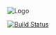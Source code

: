 ![Logo](http://firrtlator.org/logo_wide.png)

[![Build Status](https://travis-ci.org/SiliconSemantics/firrtlator.svg?branch=master)](https://travis-ci.org/SiliconSemantics/firrtlator)
